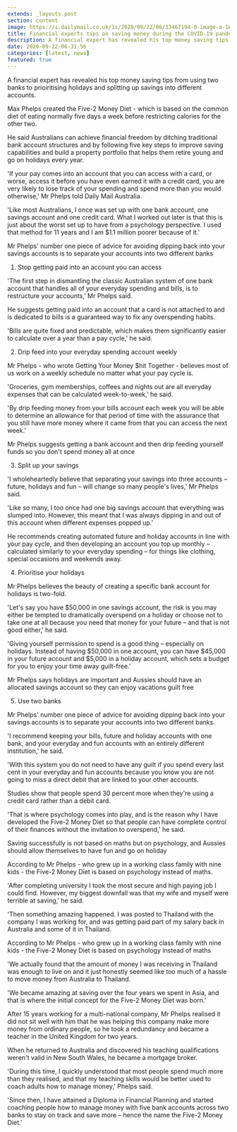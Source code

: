 ```yaml
---
extends: _layouts.post
section: content
image: https://i.dailymail.co.uk/1s/2020/09/22/06/33467194-0-image-a-16_1600751052017.jpg 
title: Financial experts tips on saving money during the COVID-19 pandemic  
description: A financial expert has revealed his top money saving tips from using two banks to prioiritising holidays and splitting up savings into different accounts.  
date: 2020-09-22-06-31-56 
categories: [latest, news] 
featured: true 
--- 
```

A financial expert has revealed his top money saving tips from using two banks to prioiritising holidays and splitting up savings into different accounts. 

Max Phelps created the Five-2 Money Diet - which is based on the common diet of eating normally five days a week before restricting calories for the other two.

He said Australians can achieve financial freedom by ditching traditional bank account structures and by following five key steps to improve saving capabilities and build a property portfolio that helps them retire young and go on holidays every year.

'If your pay comes into an account that you can access with a card, or worse, access it before you have even earned it with a credit card, you are very likely to lose track of your spending and spend more than you would otherwise,' Mr Phelps told Daily Mail Australia.

'Like most Australians, I once was set up with one bank account, one savings account and one credit card. What I worked out later is that this is just about the worst set up to have from a psychology perspective. I used that method for 11 years and I am $1.1 million poorer because of it.'  

Mr Phelps' number one piece of advice for avoiding dipping back into your savings accounts is to separate your accounts into two different banks

1. Stop getting paid into an account you can access

'The first step in dismantling the classic Australian system of one bank account that handles all of your everyday spending and bills, is to restructure your accounts,' Mr Phelps said.

He suggests getting paid into an account that a card is not attached to and is dedicated to bills is a guaranteed way to fix any overspending habits.

'Bills are quite fixed and predictable, which makes them significantly easier to calculate over a year than a pay cycle,' he said. 

2. Drip feed into your everyday spending account weekly

Mr Phelps - who wrote Getting Your Money $hit Together - believes most of us work on a weekly schedule no matter what your pay cycle is. 

'Groceries, gym memberships, coffees and nights out are all everyday expenses that can be calculated week-to-week,' he said.

'By drip feeding money from your bills account each week you will be able to determine an allowance for that period of time with the assurance that you still have more money where it came from that you can access the next week.'

Mr Phelps suggests getting a bank account and then drip feeding yourself funds so you don't spend money all at once

3. Split up your savings 

'I wholeheartedly believe that separating your savings into three accounts – future, holidays and fun – will change so many people's lives,' Mr Phelps said.

'Like so many, I too once had one big savings account that everything was slumped into. However, this meant that I was always dipping in and out of this account when different expenses popped up.'

He recommends creating automated future and holiday accounts in line with your pay cycle, and then developing an account you top up monthly – calculated similarly to your everyday spending – for things like clothing, special occasions and weekends away.

4. Prioritise your holidays

Mr Phelps believes the beauty of creating a specific bank account for holidays is two-fold. 

'Let's say you have $50,000 in one savings account, the risk is you may either be tempted to dramatically overspend on a holiday or choose not to take one at all because you need that money for your future – and that is not good either,' he said.

'Giving yourself permission to spend is a good thing – especially on holidays. Instead of having $50,000 in one account, you can have $45,000 in your future account and $5,000 in a holiday account, which sets a budget for you to enjoy your time away guilt-free.'

Mr Phelps says holidays are important and Aussies should have an allocated savings account so they can enjoy vacations guilt free

5. Use two banks 

Mr Phelps' number one piece of advice for avoiding dipping back into your savings accounts is to separate your accounts into two different banks.

'I recommend keeping your bills, future and holiday accounts with one bank, and your everyday and fun accounts with an entirely different institution,' he said.

'With this system you do not need to have any guilt if you spend every last cent in your everyday and fun accounts because you know you are not going to miss a direct debit that are linked to your other accounts. 

Studies show that people spend 30 percent more when they're using a credit card rather than a debit card. 

'That is where psychology comes into play, and is the reason why I have developed the Five-2 Money Diet so that people can have complete control of their finances without the invitation to overspend,' he said.  

Saving successfully is not based on maths but on psychology, and Aussies should allow themselves to have fun and go on holiday 

According to Mr Phelps - who grew up in a working class family with nine kids - the Five-2 Money Diet is based on psychology instead of maths. 

'After completing university I took the most secure and high paying job I could find. However, my biggest downfall was that my wife and myself were terrible at saving,' he said. 

'Then something amazing happened. I was posted to Thailand with the company I was working for, and was getting paid part of my salary back in Australia and some of it in Thailand. 

According to Mr Phelps - who grew up in a working class family with nine kids - the Five-2 Money Diet is based on psychology instead of maths

'We actually found that the amount of money I was receiving in Thailand was enough to live on and it just honestly seemed like too much of a hassle to move money from Australia to Thailand.

'We became amazing at saving over the four years we spent in Asia, and that is where the initial concept for the Five-2 Money Diet was born.'

After 15 years working for a multi-national company, Mr Phelps realised it did not sit well with him that he was helping this company make more money from ordinary people, so he took a redundancy and became a teacher in the United Kingdom for two years.

When he returned to Australia and discovered his teaching qualifications weren't valid in New South Wales, he became a mortgage broker.

'During this time, I quickly understood that most people spend much more than they realised, and that my teaching skills would be better used to coach adults how to manage money,' Phelps said.

'Since then, I have attained a Diploma in Financial Planning and started coaching people how to manage money with five bank accounts across two banks to stay on track and save more – hence the name the Five-2 Money Diet.' 


